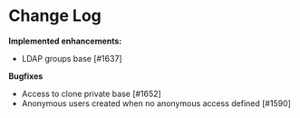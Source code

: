 # Change Log

**Implemented enhancements:**

- LDAP groups base [\#1637]


**Bugfixes**

- Access to clone private base [\#1652]
- Anonymous users created when no anonymous access defined [\#1590]
